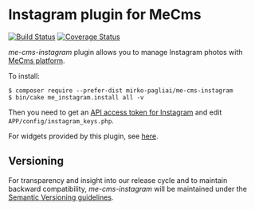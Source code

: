 # Instagram plugin for MeCms

[![Build Status](https://travis-ci.org/mirko-pagliai/me-cms-instagram.svg?branch=master)](https://travis-ci.org/mirko-pagliai/me-cms-instagram)
[![Coverage Status](https://img.shields.io/codecov/c/github/mirko-pagliai/me-cms-instagram.svg?style=flat-square)](https://codecov.io/github/mirko-pagliai/me-cms-instagram)

*me-cms-instagram* plugin allows you to manage Instagram photos with 
[MeCms platform](//github.com/mirko-pagliai/cakephp-for-mecms).

To install:

    $ composer require --prefer-dist mirko-pagliai/me-cms-instagram
    $ bin/cake me_instagram.install all -v

Then you need to get an 
[API access token for Instagram](//www.instagram.com/developer/clients/manage) 
and edit `APP/config/instagram_keys.php`.

For widgets provided by this plugin, see 
[here](//github.com/mirko-pagliai/me-cms-instagram/wiki/Widgets).

## Versioning
For transparency and insight into our release cycle and to maintain backward 
compatibility, *me-cms-instagram* will be maintained under the 
[Semantic Versioning guidelines](http://semver.org).
